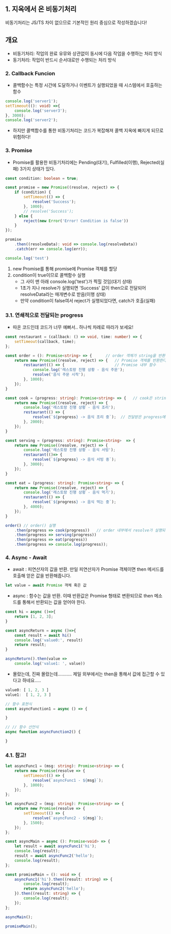 ## 1. 지옥에서 온 비동기처리
비동기처리는 JS/TS 차이 없으므로 기본적인 원리 중심으로 작성하겠습니다!

## 개요
+ 비동기처리: 작업의 완료 유뮤와 상관없이 동시에 다음 작업을 수행하는 처리 방식
+ 동기처리: 작업이 반드시 순서대로만 수행되는 처리 방식

### 2. Callback Funcion
+ 콜백함수는 특정 시간에 도달하거나 이벤트가 실행되었을 때 시스템에서 호출하는 함수
```ts
console.log('server1');
setTimeout((): void) =>{
    console.log('server3');
}, 3000);
console.log('server2');
```
+ 하지만 콜백함수를 통한 비동기처리는 코드가 복잡해져 콜백 지옥에 빠지게 되므로 위험하다!

### 3. Promise
+ Promise를 활용한 비동기처리에는 Pending(대기), Fulfilled(이행), Rejected(실패) 3가지 상태가 있다.
```ts
const condition: boolean = true;

const promise = new Promise((resolve, reject) => {
    if (condition) {
        setTimeout(() => {
            resolve('Success');    
        }, 1000);
        // resolve('Success');
    } else {
        reject(new Error('Error! Condition is false'))
    }
});

promise
    .then((resolveData): void => console.log(resolveData))
    .catch(err => console.log(err));

console.log('test')
```
1. new Promise를 통해 promise에 Promise 객체를 할당
2. condition이 true이므로 콜백함수 실행
    + 그 사이 맨 아래 console.log('test')가 찍힐 것임(대기 상태)
    + 1초가 지나 resolve가 실행되면 'Success' 값이 then으로 전달되어 resolveData라는 매개변수로 받음(이행 상태)
    + 만약 condition이 false여서 reject가 실행되었다면, catch가 호출(실패)
    
### 3.1. 연쇄적으로 전달되는 progress
+ 따온 코드인데 코드가 너무 예뻐서.. 하나씩 차례로 따라가 보세요!
```ts
const restaurant = (callback: () => void, time: number) => {
    setTimeout(callback, time);
};

const order = (): Promise<string> => {		// order 객체가 string을 반환하는 Promise 객체라는 뜻이다.
    return new Promise((resolve, reject) => {	// Promise 객체를 반환한다
        restaurant(() => {						// Promise 내부 함수
            console.log('레스토랑 진행 상황 - 음식 주문');
            resolve('음식 주문 시작');			
        }, 1000);
    });
}

const cook = (progress: string): Promise<string> => {	// cook은 string인 progress라는 매개변수를 받아, string을 반환하는 Promise 객체라는 뜻.
    return new Promise((resolve, reject) => {
        console.log('레스토랑 진행 상황 - 음식 조리');
        restaurant(() => {
            resolve(`${progress} -> 음식 조리 중`);	// 전달받은 progress에 텍스트를 붙여 resolve로 반환한다.
        }, 2000);
    });
}

const serving = (progress: string): Promise<string>  => {
    return new Promise((resolve, reject) => {
        console.log('레스토랑 진행 상황 - 음식 서빙');
        restaurant(()=> {
            resolve(`${progress} -> 음식 서빙 중`);
        }, 3000);
    });
}

const eat = (progress: string): Promise<string> => {
    return new Promise((resolve, reject) => {
        console.log('레스토랑 진행 상황 - 음식 먹기');
        restaurant(() => {
            resolve(`${progress} -> 음식 먹는 중`);
        }, 4000);
    });
}

order()	// order() 실행
    .then(progress => cook(progress))	// order 내부에서 resolve가 실행되어 반환되는 값이 progress로 들어간다. progress => cook(progress)는 함수를 then의 매개변수로 넣은 것.
    .then(progress => serving(progress))
    .then(progress => eat(progress))
    .then(progress => console.log(progress));
```

### 4. Async - Await
+ await : 피연산자의 값을 반환. 만일 피연산자가 Promise 객체이면 then 메서드를 호출해 얻은 값을 반환해줍니다. 
```ts
let value = await Promise 객체 혹은 값
```

+ async : 함수는 값을 반환. 이때 반환값은 Promise 형태로 변환되므로 then 메소드를 통해서 반환되는 값을 얻어야 한다.
```ts
const hi = async ()=>{
    return [1, 2, 3];
}

const asyncReturn = async ()=>{
    const result = await hi()
    console.log('value0:', result)
    return result;
}

asyncReturn().then(value => 
    console.log('value1: ', value))
```
+ 몰랐는데, 진짜 몰랐는데........... 제일 외부에서는 then을 통해서 값에 접근할 수 있다고 하네요.....

```ts
value0: [ 1, 2, 3 ]
value1:  [ 1, 2, 3 ]
```





```ts
// 함수 표현식
const asyncFunction1 = async () => {

}

// // 함수 선언식
async function asyncFunction2() {

}
```

### 4.1. 참고!
```ts
let asyncFunc1 = (msg: string): Promise<string> => {
    return new Promise(resolve => {
        setTimeout(() => {
            resolve(`asyncFunc1 - ${msg}`);
        }, 1000);
    });
};

let asyncFunc2 = (msg: string): Promise<string> => {
    return new Promise(resolve => {
        setTimeout(() => {
            resolve(`asyncFunc2 - ${msg}`);
        }, 1500);
    });
};

const asyncMain = async (): Promise<void> => {
    let result = await asyncFunc1('hi');
    console.log(result);
    result = await asyncFunc2('hello');
    console.log(result);
};

const promiseMain = (): void => {
    asyncFunc1('hi').then((result: string) => {
        console.log(result);
        return asyncFunc2('hello');
    }).then((result: string) => {
        console.log(result);
    });
};

asyncMain();

promiseMain();
```